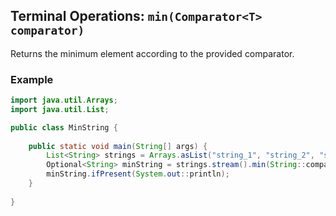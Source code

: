 ## Terminal Operations: `min(Comparator<T> comparator)`

Returns the minimum element according to the provided comparator.

### Example

```java
import java.util.Arrays;
import java.util.List;

public class MinString {
    
    public static void main(String[] args) {
        List<String> strings = Arrays.asList("string_1", "string_2", "string_3");
        Optional<String> minString = strings.stream().min(String::compareTo);
        minString.ifPresent(System.out::println);
    }
    
}
```
